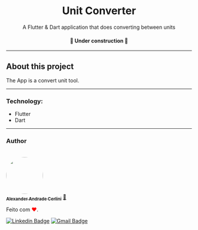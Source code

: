 <h1 align="center">Unit Converter</h1>

<p align="center">A Flutter & Dart application that does converting between units</p>

<h4 align="center"> 
	🚧  Under construction  🚧
</h4>

---

## About this project

The App is a convert unit tool.

---

### Technology:
- Flutter
- Dart

---

### Author
<br />
<a href="https://github.com/alex-cerlini">
 <img style="border-radius: 50%;" src="https://avatars.githubusercontent.com/u/56663683?v=4" width="100px;" alt=""/>
 <br />
 <sub><b>Alexander Andrade Cerlini</b></sub></a> <a href="https://github.com/alex-cerlini" title="Alex Cerlini">🚀</a>


Feito com <span style="color: red">♥</span>.

[![Linkedin Badge](https://img.shields.io/badge/-AlexCerlini-blue?style=flat-square&logo=Linkedin&logoColor=white&link=https://www.linkedin.com/in/alexander-andrade-cerlini-560982119/)](https://www.linkedin.com/in/alexander-andrade-cerlini-560982119/) 
[![Gmail Badge](https://img.shields.io/badge/-alexcerlinii@gmail.com-c14438?style=flat-square&logo=Gmail&logoColor=white&link=mailto:alexcerlinii@gmail.com)](mailto:alexcerlinii@gmail.com)